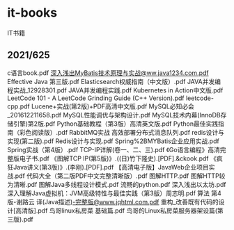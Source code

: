 # it-books
IT书籍

## 2021/625

c语言book.pdf
深入浅出MyBatis技术原理与实战@ww.java1234.com.pdf
Effective Java 第三版.pdf
Elasticsearch权威指南（中文版）.pdf
JAVA并发编程实战_12928301.pdf
JAVA并发编程实践.pdf
Kubernetes in Action中文版.pdf
LeetCode 101 - A LeetCode Grinding Guide (C++ Version).pdf
leetcode-cpp.pdf
Lucene+实战(第2版)+PDF高清中文版.pdf
MySQL必知必会_201612211658.pdf
MySQL性能调优与架构设计.pdf
MySQL技术内幕(InnoDB存储引擎)第2版.pdf
Python基础教程（第3版）高清英文版.pdf
Python最佳实践指南（彩色阅读版）.pdf
RabbitMQ实战  高效部署分布式消息队列.pdf
redis设计与实现(第二版).pdf
Redis设计与实现.pdf
Spring%2BMYBatis企业应用实战.pdf
Spring实战（第4版）.pdf
TCP-IP详解(卷一、二、三).pdf
《Go语言编程》高清完整版电子书.pdf
《图解TCP IP(第5版)》.((日)竹下隆史).[PDF].&ckook.pdf
《疯狂Java讲义(第3版)》.(李刚).[PDF].pdf
【高清电子版】JavaWeb企业项目实战.pdf
代码大全（第二版PDF中文完整清晰版）.pdf
图解HTTP.pdf
图解HTTP较为清晰.pdf
图解Java多线程设计模式.pdf
流畅的python.pdf
深入浅出以太坊.pdf
深入理解Java虚拟机：JVM高级特性与最佳实践（第3版）周志明.pdf
算法 第4版-谢路云 译(Java描述)-完整版@www.jqhtml.com.pdf
重构_改善既有代码的设计[高清版].pdf
鸟哥linux私房菜 基础篇.pdf
鸟哥的Linux私房菜服务器架设篇(第三版).pdf








